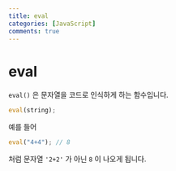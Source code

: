 ```yaml
---
title: eval
categories: [JavaScript]
comments: true
---
```


# eval

`eval()` 은 문자열을 코드로 인식하게 하는 함수입니다.

```jsx
eval(string);
```

예를 들어

```jsx
eval("4+4"); // 8
```

처럼 문자열 `'2+2'` 가 아닌 `8` 이 나오게 됩니다.

